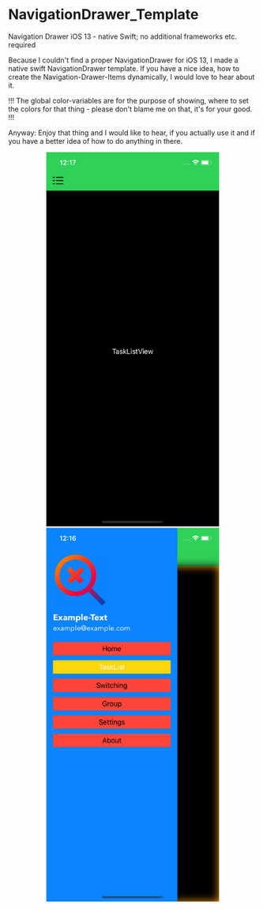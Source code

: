 # NavigationDrawer_Template
Navigation Drawer iOS 13 - native Swift; no additional frameworks etc. required

Because I couldn't find a proper NavigationDrawer for iOS 13, I made a native swift NavigationDrawer template. If you have a nice idea, how to create the Navigation-Drawer-Items dynamically, I would love to hear about it.

!!! The global color-variables are for the purpose of showing, where to set the colors for that thing - please don't blame me on that, it's for your good. !!!

Anyway: Enjoy that thing and I would like to hear, if you actually use it and if you have a better idea of how to do anything in there.

<p align="center">
  <img src="Simulator Screen Shot - iPhone 11 - 2019-11-14 at 00.17.05.png" width="350" alt="screenshot not found." title="Closed Drawer">
  <img src="Simulator Screen Shot - iPhone 11 - 2019-11-14 at 00.16.57.png" width="350" alt="screenshot not found." title="Opened Drawer">
</p>
